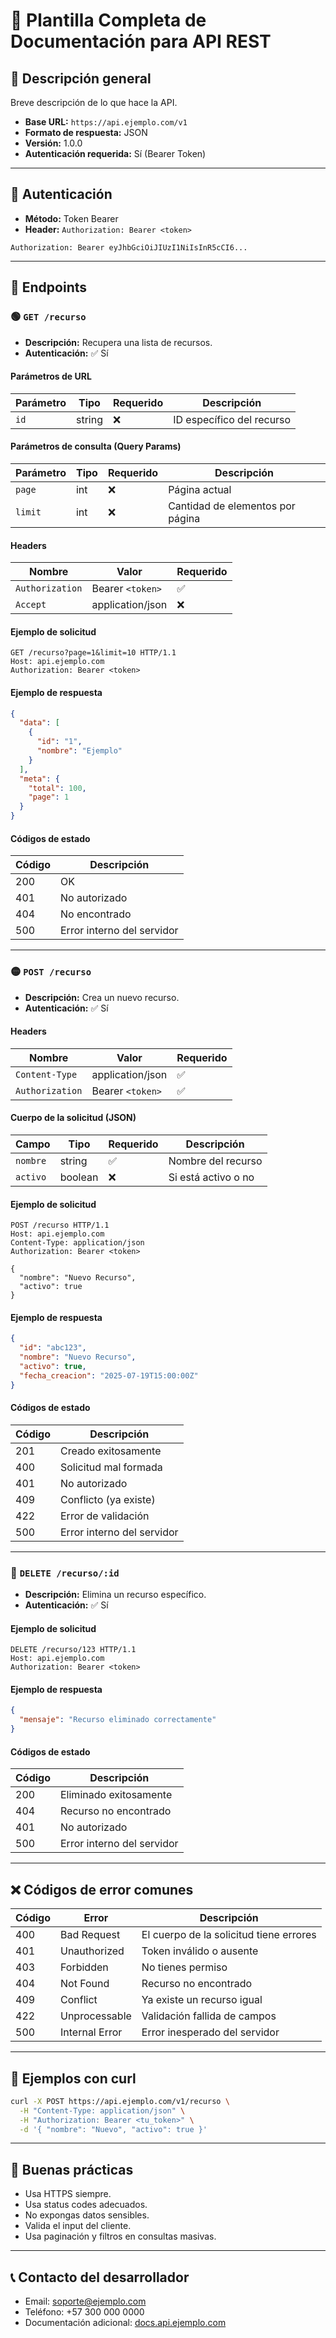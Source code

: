 # 📘 Plantilla Completa de Documentación para API REST

## 🧾 Descripción general

Breve descripción de lo que hace la API.

* **Base URL:** `https://api.ejemplo.com/v1`
* **Formato de respuesta:** JSON
* **Versión:** 1.0.0
* **Autenticación requerida:** Sí (Bearer Token)

---

## 🔐 Autenticación

* **Método:** Token Bearer
* **Header:** `Authorization: Bearer <token>`

```http
Authorization: Bearer eyJhbGciOiJIUzI1NiIsInR5cCI6...
```

---

## 📌 Endpoints

### 🟢 `GET /recurso`

* **Descripción:** Recupera una lista de recursos.
* **Autenticación:** ✅ Sí

#### Parámetros de URL

| Parámetro | Tipo   | Requerido | Descripción               |
| --------- | ------ | --------- | ------------------------- |
| `id`      | string | ❌         | ID específico del recurso |

#### Parámetros de consulta (Query Params)

| Parámetro | Tipo | Requerido | Descripción                      |
| --------- | ---- | --------- | -------------------------------- |
| `page`    | int  | ❌         | Página actual                    |
| `limit`   | int  | ❌         | Cantidad de elementos por página |

#### Headers

| Nombre          | Valor            | Requerido |
| --------------- | ---------------- | --------- |
| `Authorization` | Bearer `<token>` | ✅         |
| `Accept`        | application/json | ❌         |

#### Ejemplo de solicitud

```http
GET /recurso?page=1&limit=10 HTTP/1.1
Host: api.ejemplo.com
Authorization: Bearer <token>
```

#### Ejemplo de respuesta

```json
{
  "data": [
    {
      "id": "1",
      "nombre": "Ejemplo"
    }
  ],
  "meta": {
    "total": 100,
    "page": 1
  }
}
```

#### Códigos de estado

| Código | Descripción                |
| ------ | -------------------------- |
| 200    | OK                         |
| 401    | No autorizado              |
| 404    | No encontrado              |
| 500    | Error interno del servidor |

---

### 🟡 `POST /recurso`

* **Descripción:** Crea un nuevo recurso.
* **Autenticación:** ✅ Sí

#### Headers

| Nombre          | Valor            | Requerido |
| --------------- | ---------------- | --------- |
| `Content-Type`  | application/json | ✅         |
| `Authorization` | Bearer `<token>` | ✅         |

#### Cuerpo de la solicitud (JSON)

| Campo    | Tipo    | Requerido | Descripción         |
| -------- | ------- | --------- | ------------------- |
| `nombre` | string  | ✅         | Nombre del recurso  |
| `activo` | boolean | ❌         | Si está activo o no |

#### Ejemplo de solicitud

```http
POST /recurso HTTP/1.1
Host: api.ejemplo.com
Content-Type: application/json
Authorization: Bearer <token>

{
  "nombre": "Nuevo Recurso",
  "activo": true
}
```

#### Ejemplo de respuesta

```json
{
  "id": "abc123",
  "nombre": "Nuevo Recurso",
  "activo": true,
  "fecha_creacion": "2025-07-19T15:00:00Z"
}
```

#### Códigos de estado

| Código | Descripción                |
| ------ | -------------------------- |
| 201    | Creado exitosamente        |
| 400    | Solicitud mal formada      |
| 401    | No autorizado              |
| 409    | Conflicto (ya existe)      |
| 422    | Error de validación        |
| 500    | Error interno del servidor |

---

### 🔴 `DELETE /recurso/:id`

* **Descripción:** Elimina un recurso específico.
* **Autenticación:** ✅ Sí

#### Ejemplo de solicitud

```http
DELETE /recurso/123 HTTP/1.1
Host: api.ejemplo.com
Authorization: Bearer <token>
```

#### Ejemplo de respuesta

```json
{
  "mensaje": "Recurso eliminado correctamente"
}
```

#### Códigos de estado

| Código | Descripción                |
| ------ | -------------------------- |
| 200    | Eliminado exitosamente     |
| 404    | Recurso no encontrado      |
| 401    | No autorizado              |
| 500    | Error interno del servidor |

---

## ❌ Códigos de error comunes

| Código | Error          | Descripción                             |
| ------ | -------------- | --------------------------------------- |
| 400    | Bad Request    | El cuerpo de la solicitud tiene errores |
| 401    | Unauthorized   | Token inválido o ausente                |
| 403    | Forbidden      | No tienes permiso                       |
| 404    | Not Found      | Recurso no encontrado                   |
| 409    | Conflict       | Ya existe un recurso igual              |
| 422    | Unprocessable  | Validación fallida de campos            |
| 500    | Internal Error | Error inesperado del servidor           |

---

## 🧪 Ejemplos con curl

```bash
curl -X POST https://api.ejemplo.com/v1/recurso \
  -H "Content-Type: application/json" \
  -H "Authorization: Bearer <tu_token>" \
  -d '{ "nombre": "Nuevo", "activo": true }'
```

---

## 🧼 Buenas prácticas

* Usa HTTPS siempre.
* Usa status codes adecuados.
* No expongas datos sensibles.
* Valida el input del cliente.
* Usa paginación y filtros en consultas masivas.

---

## 📞 Contacto del desarrollador

* Email: [soporte@ejemplo.com](mailto:soporte@ejemplo.com)
* Teléfono: +57 300 000 0000
* Documentación adicional: [docs.api.ejemplo.com](https://docs.api.ejemplo.com)
